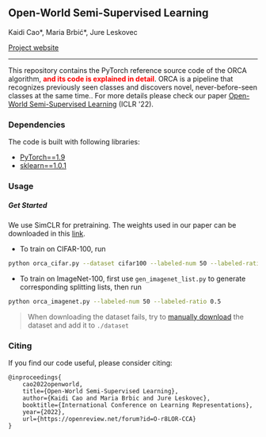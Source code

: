## Open-World Semi-Supervised Learning
Kaidi Cao*, Maria Brbić*, Jure Leskovec

[Project website](http://snap.stanford.edu/orca)
_________________

This repository contains the PyTorch reference source code of the ORCA algorithm, <font color=red>**and its code is explained in detail**</font>. ORCA is a pipeline that recognizes previously seen classes and discovers novel, never-before-seen classes at the same time.. For more details please check our paper [Open-World Semi-Supervised Learning](https://arxiv.org/pdf/2102.03526.pdf) (ICLR '22). 

### Dependencies

The code is built with following libraries:

- [PyTorch==1.9](https://pytorch.org/)
- [sklearn==1.0.1](https://scikit-learn.org/)

### Usage

##### Get Started

We use SimCLR for pretraining. The weights used in our paper can be downloaded in this [link](https://drive.google.com/file/d/19tvqJYjqyo9rktr3ULTp_E33IqqPew0D/view?usp=sharing).

- To train on CIFAR-100, run

```bash
python orca_cifar.py --dataset cifar100 --labeled-num 50 --labeled-ratio 0.5
```

- To train on ImageNet-100, first use ```gen_imagenet_list.py``` to generate corresponding splitting lists, then run

```bash
python orca_imagenet.py --labeled-num 50 --labeled-ratio 0.5
```

> When downloading the dataset fails, try to [manually download](https://www.cs.toronto.edu/~kriz/cifar-10-python.tar.gz) the dataset and add it to `./dataset`

### Citing

If you find our code useful, please consider citing:

```
@inproceedings{
    cao2022openworld,
    title={Open-World Semi-Supervised Learning},
    author={Kaidi Cao and Maria Brbic and Jure Leskovec},
    booktitle={International Conference on Learning Representations},
    year={2022},
    url={https://openreview.net/forum?id=O-r8LOR-CCA}
}
```